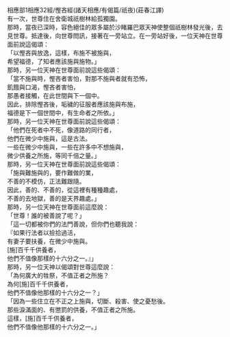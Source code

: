 相應部1相應32經/慳吝經(諸天相應/有偈篇/祇夜)(莊春江譯)  
有一次，世尊住在舍衛城祇樹林給孤獨園。  
那時，當夜已深時，容色絕佳的眾多屬於沙睹羅巴眾天神使整個祇樹林發光後，去見世尊。抵達後，向世尊問訊，接著在一旁站立。在一旁站好後，一位天神在世尊面前說這偈頌：  
「以慳吝與放逸，這樣，布施不被施與，  
希望福德，了知者應該施與施物。」  
那時，另一位天神在世尊面前說這些偈頌：  
「當不施與時，慳吝者害怕，對那不施與者就有恐怖，  
飢餓與口渴，慳吝者害怕，  
那愚者接觸，在此世間與下一個中。  
因此，排除慳吝後，垢穢的征服者應該施與布施，  
福德是下一個世間中，有生命者之所依。」  
那時，另一位天神在世尊面前說這些偈頌：  
「他們在死者中不死，像道路的同行者，  
他們在微少中施與，這是古法。  
一些在微少中施與，一些在許多中不想施與，  
微少供養之所施，等同千倍之量。」  
那時，另一位天神在世尊面前說這些偈頌：  
「施與難施與的，要作難做的業，  
不善的不模仿，正法難跟隨。  
因此，善的、不善的，從這裡有種種趣處，  
不善的去地獄，善的是天界趣處。」  
那時，另一位天神在世尊面前這麼說：  
「世尊！誰的被善說了呢？」  
「這一切都被你們的法門善說，但你們也聽我說：  
『如果行法者以撿拾過活，  
有妻子要扶養，在微少中施與。  
[施]百千千供養者，  
他們不值像那樣的十六分之一。』」  
那時，另一位天神以偈頌對世尊這麼說：  
「為何廣大的牲祭，不值正者之所施？  
為何[施]百千千供養者，  
他們不值像他那樣的十六分之一？」  
「因為一些住立在不正之上施與，切斷、殺害、使之憂愁後。  
那些淚滿面的、有懲罰的供養，不值正者之所施。  
這樣，[施]百千千供養者，  
他們不值像他那樣的十六分之一。」  
  
  
